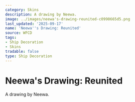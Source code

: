 ```yaml
---
category: Skins
description: A drawing by Neewa.
image: ../images/neewa's-drawing-reunited-c0990665d5.png
last_updated: '2025-09-17'
name: 'Neewa''s Drawing: Reunited'
source: WFCD
tags:
- Ship Decoration
- Skins
tradable: false
type: Ship Decoration
---
```


# Neewa's Drawing: Reunited

A drawing by Neewa.


